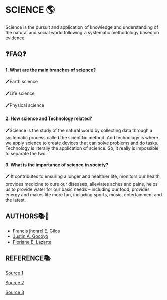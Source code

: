 
# SCIENCE 🌎

Science is the pursuit and application of knowledge and understanding of the natural and social world following a systematic methodology based on evidence.




## ❓FAQ❓

#### 1. What are the main branches of science?

🖊️Earth science

🖊️Life science

🖊️Physical science

#### 2. How science and Technology related?

🖊️Science is the study of the natural world by collecting data through a systematic process called the scientific method. And technology is where we apply science to create devices that can solve problems and do tasks. Technology is literally the application of science. So, it really is impossible to separate the two.

#### 3. What is the importance of science in society?

🖊️ It contributes to ensuring a longer and healthier life, monitors our health, provides medicine to cure our diseases, alleviates aches and pains, helps us to provide water for our basic needs – including our food, provides energy and makes life more fun, including sports, music, entertainment and the latest.



## AUTHORS📚📖

- [Francis jhonrel E. Gilos](@FrancisGilos)
- [Justin A. Gocoyo](@JustinGocoyo)
- [Floriane E. Lazarte](@FlorianeLazarte)


## REFERENCE📚
[Source 1]( https://sciencecouncil.org/about-science/our-definition-of-science/)

[Source 2](https://study.com/academy/lesson/how-science-technology-are-related.html#:~:text=Science%20is%20the%20study%20of%20the%20natural%20world%20by%20collecting,impossible%20to%20separate%20the%20two.)

[Source 3](https://en.unesco.org/themes/science-society#:~:text=It%20contributes%20to%20ensuring%20a,music%2C%20entertainment%20and%20the%20latest)